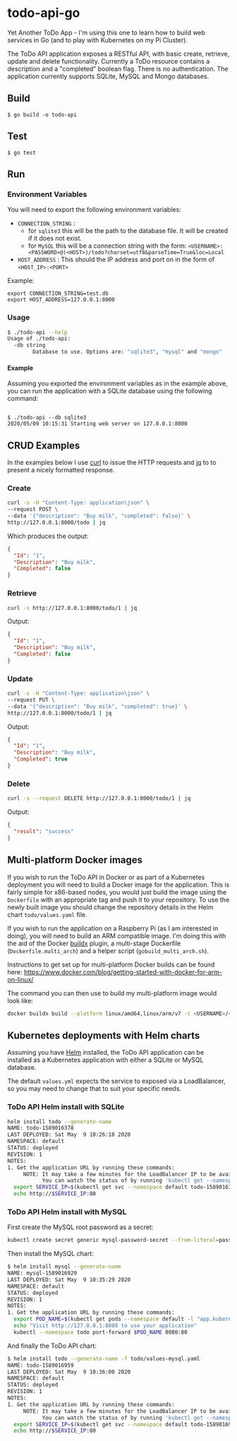 # todo-api-go
Yet Another ToDo App - I'm using this one to learn how to build web services in Go (and to play with Kubernetes on my Pi Cluster).

The ToDo API application exposes a RESTful API, with basic create, retrieve, update and delete functionality. Currently a ToDo resource contains a description and a "completed" boolean flag. There is no authentication. The application currently supports SQLite, MySQL and Mongo databases.

## Build

```shell script
$ go build -o todo-api
```

## Test

```shell script
$ go test
```

## Run

### Environment Variables

You will need to export the following environment variables:

* `CONNECTION_STRING` : 
  * for `sqlite3` this will be the path to the database file. It will be created if it does not exist.
  * for `MySQL` this will be a connection string with the form: `<USERNAME>:<PASSWORD>@(<HOST>)/todo?charset=utf8&parseTime=True&loc=Local`
* `HOST_ADDRESS` : This should the IP address and port on in the form of `<HOST_IP>:<PORT>`

Example:

```shell script
export CONNECTION_STRING=test.db
export HOST_ADDRESS=127.0.0.1:8000
```

### Usage

```bash
$ ./todo-api --help                                                                                                                                                                                                                                               *[helm] 
Usage of ./todo-api:
  -db string
        Database to use. Options are: "sqlite3", "mysql" and "mongo"
```

#### Example

Assuming you exported the environment variables as in the example above, you can run the application with a SQLite database using the following command:

```shell script

$ ./todo-api --db sqlite3
2020/05/09 10:15:31 Starting web server on 127.0.0.1:8000

```

## CRUD Examples

In the examples below I use [curl](https://curl.haxx.se/) to issue the HTTP requests and [jq](https://stedolan.github.io/jq/) to to present a nicely formatted response.

### Create

```bash
curl -s -H "Content-Type: application\json" \
--request POST \
--data '{"description": "Buy milk", "completed": false}' \
http://127.0.0.1:8000/todo | jq
```

Which produces the output:

```json
{
  "Id": "1",
  "Description": "Buy milk",
  "Completed": false
}

```

### Retrieve

```bash
curl -s http://127.0.0.1:8000/todo/1 | jq
```

Output:

```json
{
  "Id": "1",
  "Description": "Buy milk",
  "Completed": false
}
```

### Update

```bash
curl -s -H "Content-Type: application\json" \
--request PUT \
--data '{"description": "Buy milk", "completed": true}' \
http://127.0.0.1:8000/todo/1 | jq
```

Output:

```json
{
  "Id": "1",
  "Description": "Buy milk",
  "Completed": true
}
```

### Delete

```bash
curl -s --request DELETE http://127.0.0.1:8000/todo/1 | jq
```

Output:

```json
{
  "result": "success"
}
```

## Multi-platform Docker images

If you wish to run the ToDo API in Docker or as part of a Kubernetes deployment you will need to build a Docker image for the application. This is fairly simple for x86-based nodes, you would just build the image using the `Dockerfile` with an appropriate tag and push it to your repository. To use the newly built image you should change the repository details in the Helm chart `todo/values.yaml` file.

If you wish to run the application on a Raspberry Pi (as I am interested in doing), you will need to build an ARM compatible image. I'm doing this with the aid of the Docker [buildx](https://github.com/docker/buildx) plugin, a multi-stage Dockerfile (`Dockerfile.multi_arch`) and a helper script (`gobuild_multi_arch.sh`).

Instructions to get set up for multi-platform Docker builds can be found here: https://www.docker.com/blog/getting-started-with-docker-for-arm-on-linux/

The command you can then use to build my multi-platform image would look like:

```bash
docker buildx build --platform linux/amd64,linux/arm/v7 -t <USERNAME>/<REPOSITORY>:<TAG> -f Dockerfile.multi-arch --push .
```

## Kubernetes deployments with Helm charts

Assuming you have [Helm](https://helm.sh/docs/intro/install/) installed, the ToDo API application can be installed as a Kubernetes application with either a SQLite or MySQL database.

The default `values.yml` expects the service to exposed via a LoadBalancer, so you may need to change that to suit your specific needs.

### ToDo API Helm install with SQLite

```bash
helm install todo --generate-name
NAME: todo-1589016378
LAST DEPLOYED: Sat May  9 10:26:18 2020
NAMESPACE: default 
STATUS: deployed
REVISION: 1
NOTES:
1. Get the application URL by running these commands:
     NOTE: It may take a few minutes for the LoadBalancer IP to be available.
           You can watch the status of by running 'kubectl get --namespace todo svc -w todo-1589016378'
  export SERVICE_IP=$(kubectl get svc --namespace default todo-1589016378 --template "{{ range (index .status.loadBalancer.ingress 0) }}{{.}}{{ end }}")
  echo http://$SERVICE_IP:80

```

### ToDo API Helm install with MySQL

First create the MySQL root password as a secret:

```bash
kubectl create secret generic mysql-password-secret --from-literal=password='YOUR_PASSWORD_HERE'
```

Then install the MySQL chart:

```bash
$ helm install mysql --generate-name
NAME: mysql-1589016929
LAST DEPLOYED: Sat May  9 10:35:29 2020
NAMESPACE: default
STATUS: deployed
REVISION: 1
NOTES:
1. Get the application URL by running these commands:
  export POD_NAME=$(kubectl get pods --namespace default -l "app.kubernetes.io/name=mysql,app.kubernetes.io/instance=mysql-1589016929" -o jsonpath="{.items[0].metadata.name}")
  echo "Visit http://127.0.0.1:8080 to use your application"
  kubectl --namespace todo port-forward $POD_NAME 8080:80

```

And finally the ToDo API chart:

```bash
$ helm install todo --generate-name -f todo/values-mysql.yaml
NAME: todo-1589016959
LAST DEPLOYED: Sat May  9 10:36:00 2020
NAMESPACE: default 
STATUS: deployed
REVISION: 1
NOTES:
1. Get the application URL by running these commands:
     NOTE: It may take a few minutes for the LoadBalancer IP to be available.
           You can watch the status of by running 'kubectl get --namespace default svc -w todo-1589016959'
  export SERVICE_IP=$(kubectl get svc --namespace default todo-1589016959 --template "{{ range (index .status.loadBalancer.ingress 0) }}{{.}}{{ end }}")
  echo http://$SERVICE_IP:80

```